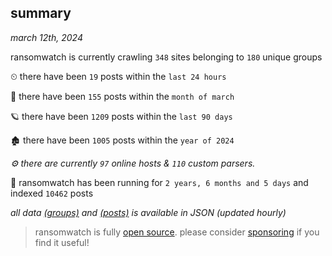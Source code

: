 
## summary
_march 12th, 2024_

ransomwatch is currently crawling `348` sites belonging to `180` unique groups

⏲ there have been `19` posts within the `last 24 hours`

🦈 there have been `155` posts within the `month of march`

🪐 there have been `1209` posts within the `last 90 days`

🏚 there have been `1005` posts within the `year of 2024`

_⚙️ there are currently `97` online hosts & `110` custom parsers._

🦕 ransomwatch has been running for `2 years, 6 months and 5 days` and indexed `10462` posts

_all data  [(groups)](http://ransomwhat.telemetry.ltd/groups) and [(posts)](http://ransomwhat.telemetry.ltd/posts) is available in JSON (updated hourly)_

> ransomwatch is fully [open source](https://github.com/joshhighet/ransomwatch#ransomwatch--). please consider [sponsoring](https://github.com/sponsors/joshhighet) if you find it useful!
